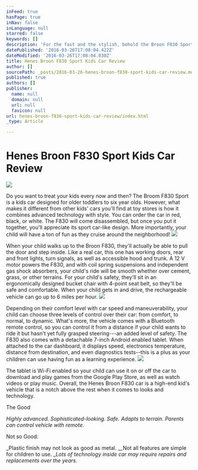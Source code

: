 ```yaml
---
inFeed: true
hasPage: true
inNav: false
inLanguage: null
starred: false
keywords: []
description: 'For the fast and the stylish, behold the Broon F830 Sport car.'
datePublished: '2016-03-26T17:08:04.422Z'
dateModified: '2016-03-26T17:08:04.030Z'
title: Henes Broon F830 Sport Kids Car Review
author: []
sourcePath: _posts/2016-03-26-henes-broon-f830-sport-kids-car-review.md
published: true
authors: []
publisher:
  name: null
  domain: null
  url: null
  favicon: null
url: henes-broon-f830-sport-kids-car-review/index.html
_type: Article

---
```

# Henes Broon F830 Sport Kids Car Review
![](https://the-grid-user-content.s3-us-west-2.amazonaws.com/758bf4d7-0214-4255-b073-5bfb259a8082.jpg)

Do you want to treat your kids every now and then? The Broom F830 Sport is a kids car designed for older toddlers to six year olds. However, what makes it different from other kids' cars you'll find at toy stores is how it combines advanced technology with style. You can order the car in red, black, or white. The F830 will come disassembled, but once you put it together, you'll appreciate its sport car-like design. More importantly, your child will have a ton of fun as they cruise around the neighborhood!
![](https://the-grid-user-content.s3-us-west-2.amazonaws.com/00340f86-3a14-48a7-a5a2-4921788bd98c.jpg)

When your child walks up to the Broon F830, they'll actually be able to pull the door and step inside. Like a real car, this one has working doors, rear and front lights, turn signals, as well as accessible hood and trunk. A 12 V motor powers the F830, and with coil spring suspensions and independent gas shock absorbers, your child's ride will be smooth whether over cement, grass, or other terrains. For your child's safety, they'll sit in an ergonomically designed bucket chair with 4-point seat belt, so they'll be safe and comfortable. When your child gets in and drive, the rechargeable vehicle can go up to 6 miles per hour.
![](https://the-grid-user-content.s3-us-west-2.amazonaws.com/f092a00d-fd86-4a4b-8762-c6f976cdd5e8.jpg)

Depending on their comfort level with car speed and maneuverability, your child can choose three levels of control over their car: from comfort, to normal, to dynamic. What's more, the vehicle comes with a Bluetooth remote control, so you can control it from a distance if your child wants to ride it but hasn't yet fully grasped steering---an added level of safety. The F830 also comes with a detachable 7-inch Android enabled tablet. When attached to the car dashboard, it displays speed, electronics temperature, distance from destination, and even diagnostics tests--this is a plus as your children can use having fun as a learning experience.
![](https://the-grid-user-content.s3-us-west-2.amazonaws.com/e3cc7ccb-7d7b-4f73-8fea-7f3a4d07e99a.jpg)

The tablet is Wi-Fi enabled so your child can use it on or off the car to download and play games from the Google Play Store, as well as watch videos or play music. Overall, the Henes Broon F830 car is a high-end kid's vehicle that is a notch above the rest when it comes to looks and technology. 

The Good

_Highly advanced. Sophisticated-looking. Safe. Adapts to terrain. Parents can control vehicle with remote._

Not so Good:

_Plastic finish may not look as good as metal. __Not all features are simple for children to use. __Lots of technology inside car may require repairs and replacements over the years._